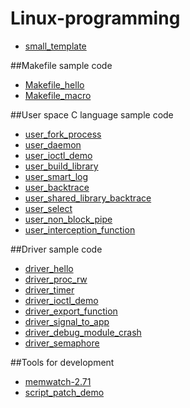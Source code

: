 # Linux-programming
* [small_template](https://github.com/ivan0124/Linux-programming/tree/master/small_template)

##Makefile sample code
* [Makefile_hello](https://github.com/ivan0124/Linux-programming/tree/master/Makefile_hello)
* [Makefile_macro](https://github.com/ivan0124/Linux-programming/tree/master/Makefile_macro)

##User space C language sample code
* [user_fork_process](https://github.com/ivan0124/Linux-programming/tree/master/user_fork_process)
* [user_daemon](https://github.com/ivan0124/Linux-programming/tree/master/user_daemon)
* [user_ioctl_demo](https://github.com/ivan0124/Linux-programming/tree/master/driver_ioctl_demo)
* [user_build_library](https://github.com/ivan0124/Linux-programming/tree/master/user_build_library)
* [user_smart_log](https://github.com/ivan0124/Linux-programming/tree/master/user_smart_log)
* [user_backtrace](https://github.com/ivan0124/Linux-programming/tree/master/user_backtrace)
* [user_shared_library_backtrace](https://github.com/ivan0124/Linux-programming/tree/master/user_shared_library_backtrace)
* [user_select](https://github.com/ivan0124/Linux-programming/tree/master/user_select)
* [user_non_block_pipe](https://github.com/ivan0124/Linux-programming/tree/master/user_non_block_pipe)
* [user_interception_function](https://github.com/ivan0124/Linux-programming/tree/master/user_interception_function)


##Driver sample code
* [driver_hello](https://github.com/ivan0124/Linux-programming/tree/master/driver_hello)
* [driver_proc_rw](https://github.com/ivan0124/Linux-programming/tree/master/driver_proc_rw)
* [driver_timer](https://github.com/ivan0124/Linux-programming/tree/master/driver_timer)
* [driver_ioctl_demo](https://github.com/ivan0124/Linux-programming/tree/master/driver_ioctl_demo)
* [driver_export_function](https://github.com/ivan0124/Linux-programming/tree/master/driver_export_function)
* [driver_signal_to_app](https://github.com/ivan0124/Linux-programming/tree/master/driver_signal_to_app)
* [driver_debug_module_crash](https://github.com/ivan0124/Linux-programming/tree/master/driver_debug_module_crash)
* [driver_semaphore](https://github.com/ivan0124/Linux-programming/tree/master/driver_semaphore)

##Tools for development
* [memwatch-2.71](https://github.com/ivan0124/Linux-programming/tree/master/memwatch-2.71)
* [script_patch_demo](https://github.com/ivan0124/Linux-programming/tree/master/script_patch_demo)
